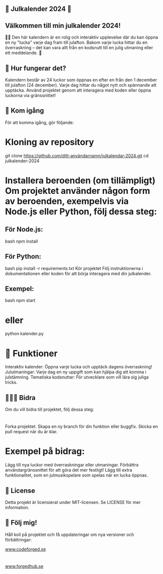 
## 🎄 Julkalender 2024 🎅

## Välkommen till min julkalender 2024! 

 🎁✨ Den här kalendern är en rolig och interaktiv upplevelse där du kan öppna en ny "lucka" varje dag fram till julafton. Bakom varje lucka hittar du en överraskning – det kan vara allt från en kodsnutt till en julig utmaning eller ett meddelande. 🎉

## 📅 Hur fungerar det?

Kalendern består av 24 luckor som öppnas en efter en från den 1 december till julafton (24 december).
Varje dag hittar du något nytt och spännande att upptäcka.
Använd projektet genom att interagera med koden eller öppna luckorna via gränssnittet!

## 🚀 Kom igång
För att komma igång, gör följande:
# Kloning av repository
git clone https://github.com/ditt-användarnamn/julkalendar-2024.git
cd julkalender-2024

# Installera beroenden (om tillämpligt) Om projektet använder någon form av beroenden, exempelvis via Node.js eller Python, följ dessa steg:


## För Node.js:
bash
npm install

## För Python:
bash
pip install -r requirements.txt
Kör projektet Följ instruktionerna i dokumentationen eller koden för att börja interagera med din julkalender.


## Exempel:
bash
npm start

# eller
 python kalender.py
 # 🎨 Funktioner
Interaktiv kalender: Öppna varje lucka och upptäck dagens överraskning!
Julutmaningar: Varje dag en ny uppgift som kan hjälpa dig att komma i julstämning.
Tematiska kodsnuttar: För utvecklare som vill lära sig juliga tricks.

## 🧑‍🤝‍🧑 Bidra
 Om du vill bidra till projektet, följ dessa steg:
#
Forka projektet.
Skapa en ny branch för din funktion eller buggfix.
Skicka en pull request när du är klar.
# Exempel på bidrag:
 Lägg till nya luckor med överraskningar eller utmaningar.
 Förbättra användargränssnittet för att göra det mer festligt!
 Lägg till extra funktionalitet, som en julmusikspelare som spelas när en lucka öppnas.

## 🎁 License
Detta projekt är licensierat under MIT-licensen. Se LICENSE för mer information.

## 📢 Följ mig!
Håll koll på projektet och få uppdateringar om nya versioner och förbättringar:


www.codeforged.se
# 
www.forgedhub.se
